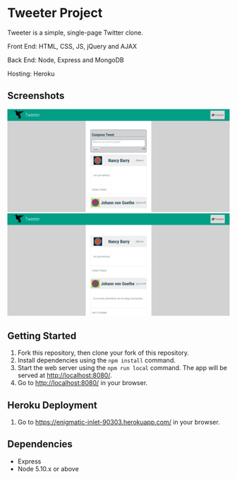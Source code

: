 # Tweeter Project

Tweeter is a simple, single-page Twitter clone.

Front End: HTML, CSS, JS, jQuery and AJAX

Back End: Node, Express and MongoDB 

Hosting: Heroku

## Screenshots

!["Screenshot of tweet compose box with highlighted text"](https://github.com/veilance/tweeter/blob/master/docs/click.png?raw=true)
!["Screenshot of tweet page without tweet compose box after clicking compose button](https://github.com/veilance/tweeter/blob/master/docs/indexWithoutHeader.png?raw=true)

## Getting Started

1. Fork this repository, then clone your fork of this repository.
2. Install dependencies using the `npm install` command.
3. Start the web server using the `npm run local` command. The app will be served at <http://localhost:8080/>.
4. Go to <http://localhost:8080/> in your browser.

## Heroku Deployment 

1. Go to https://enigmatic-inlet-90303.herokuapp.com/ in your browser.

## Dependencies

- Express
- Node 5.10.x or above
